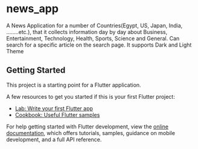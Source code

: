 # news_app

A News Application for a number of Countries(Egypt, US, Japan, India, ........etc.), that it collects information day by day about Business, Entertainment, Technology, Health, Sports, Science and General. Can search for a specific article on the search page. It supports Dark and Light Theme

## Getting Started

This project is a starting point for a Flutter application.

A few resources to get you started if this is your first Flutter project:

- [Lab: Write your first Flutter app](https://docs.flutter.dev/get-started/codelab)
- [Cookbook: Useful Flutter samples](https://docs.flutter.dev/cookbook)

For help getting started with Flutter development, view the
[online documentation](https://docs.flutter.dev/), which offers tutorials,
samples, guidance on mobile development, and a full API reference.
